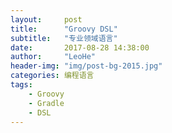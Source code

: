 ```yaml
---
layout:     post
title:      "Groovy DSL"
subtitle:   "专业领域语言"
date:       2017-08-28 14:38:00
author:     "LeoHe"
header-img: "img/post-bg-2015.jpg"
categories: 编程语言
tags:
    - Groovy
    - Gradle
    - DSL	
---
```


